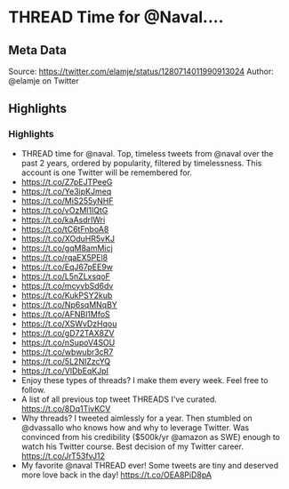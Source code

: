 # THREAD Time for @Naval....

## Meta Data

Source:  https://twitter.com/elamje/status/1280714011990913024 
Author: @elamje on Twitter

## Highlights

### Highlights

- THREAD time for @naval. 
  Top, timeless tweets from @naval over the past 2 years, ordered by popularity, filtered by timelessness.
  This account is one Twitter will be remembered for.
- https://t.co/Z7pEJTPeeG
- https://t.co/Ye3ipKJmeq
- https://t.co/MiS255yNHF
- https://t.co/vOzMI1lQtG
- https://t.co/kaAsdrIWri
- https://t.co/tC6tFnboA8
- https://t.co/XOduHR5vKJ
- https://t.co/gqM8amMicj
- https://t.co/rqaEX5PEl8
- https://t.co/EqJ67pEE9w
- https://t.co/L5nZLxsqoF
- https://t.co/mcyvbSd6dv
- https://t.co/KukPSY2kub
- https://t.co/Np6sqMNqBY
- https://t.co/AFNBl1MfoS
- https://t.co/XSWvDzHqou
- https://t.co/gD72TAX8ZV
- https://t.co/nSupoV4SOU
- https://t.co/wbwubr3cR7
- https://t.co/5L2NIZzcYQ
- https://t.co/VlDbEqKJpI
- Enjoy these types of threads? I make them every week. Feel free to follow.
- A list of all previous top tweet THREADS I've curated.
  https://t.co/8Dq1TivKCV
- Why threads? I tweeted aimlessly for a year. Then stumbled on @dvassallo who knows how and why to leverage Twitter. Was convinced from his credibility ($500k/yr @amazon as SWE) enough to watch his Twitter course. Best decision of my Twitter career.
  https://t.co/JrT53fvJ12
- My favorite @naval THREAD ever! Some tweets are tiny and deserved more love back in the day!
  https://t.co/OEA8PiD8pA

